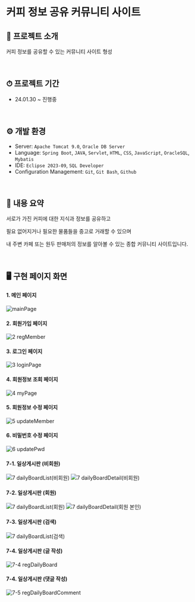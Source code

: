 # 커피 정보 공유 커뮤니티 사이트

## 📖 프로젝트 소개
커피 정보를 공유할 수 있는 커뮤니티 사이트 형성

<br>

## ⏱ 프로젝트 기간
* 24.01.30 ~ 진행중

<br>

## ⚙ 개발 환경
- Server: `Apache Tomcat 9.0`, `Oracle DB Server`
- Language: `Spring Boot`, `JAVA`, `Servlet`, `HTML`, `CSS`, `JavaScript`, `OracleSQL`, `Mybatis`
- IDE: `Eclipse 2023-09`, `SQL Developer`
- Configuration Management: `Git`, `Git Bash`, `Github`

<br>

## 🔗 내용 요약
서로가 가진 커피에 대한 지식과 정보를 공유하고

필요 없어지거나 필요한 물품들을 중고로 거래할 수 있으며

내 주변 카페 또는 원두 판매처의 정보를 알아볼 수 있는 종합 커뮤니티 사이트입니다.

<br>

## 🖥️ 구현 페이지 화면
#### 1. 메인 페이지 
![mainPage](https://github.com/Mincheol0721/coffee/assets/41099574/a5660fa7-9955-4261-aa84-160d49660484)

#### 2. 회원가입 페이지
![2  regMember](https://github.com/Mincheol0721/coffee/assets/41099574/de46ce14-7284-4c31-a9af-6f4982e32cad)

#### 3. 로그인 페이지
![3  loginPage](https://github.com/Mincheol0721/coffee/assets/41099574/d8dd2fdb-20b9-43bf-a147-2b07c995c694)

#### 4. 회원정보 조회 페이지
![4  myPage](https://github.com/Mincheol0721/coffee/assets/41099574/aa22633d-d098-4ea5-a59f-f3677b454b26)

#### 5. 회원정보 수정 페이지
![5  updateMember](https://github.com/Mincheol0721/coffee/assets/41099574/6498ce7a-c0f0-43a7-8af3-c362e028956c)

#### 6. 비밀번호 수정 페이지
![6  updatePwd](https://github.com/Mincheol0721/coffee/assets/41099574/e4b48f29-d977-46a8-8cd2-c2d716480cc1)

#### 7-1. 일상게시판 (비회원)
![7  dailyBoardList(비회원)](https://github.com/Mincheol0721/coffee/assets/41099574/27f45b9e-496e-4d52-9cd4-154c6a91b86f)
![7  dailyBoardDetail(비회원)](https://github.com/Mincheol0721/coffee/assets/41099574/457d77a1-ad0c-47f3-a408-4cd04860f705)

#### 7-2. 일상게시판 (회원)
![7  dailyBoardList(회원)](https://github.com/Mincheol0721/coffee/assets/41099574/ff7cc643-9e0a-47a7-b76a-5ee961e3d9b3)
![7  dailyBoardDetail(회원 본인)](https://github.com/Mincheol0721/coffee/assets/41099574/9d8aae14-7451-4413-860d-34714fe4f2b2)

#### 7-3. 일상게시판 (검색)
![7  dailyBoardList(검색)](https://github.com/Mincheol0721/coffee/assets/41099574/48bc9695-4bfd-498b-9770-d3fc5821e6f4)

#### 7-4. 일상게시판 (글 작성)
![7-4  regDailyBoard](https://github.com/Mincheol0721/coffee/assets/41099574/d2dc1e66-bd73-41f6-8371-0c9aae09c3f7)

#### 7-4. 일상게시판 (댓글 작성)
![7-5  regDailyBoardComment](https://github.com/Mincheol0721/coffee/assets/41099574/0ee2ec30-3151-4cf5-872a-5693a1a0de1d)









